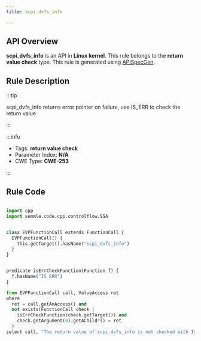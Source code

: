 ```yaml
---
title: scpi_dvfs_info

---
```



## API Overview
**scpi_dvfs_info** is an API in **Linux kernel**. This rule belongs to the **return value check** type. This rule is generated using [APISpecGen](../../tools/APISpecGen).
## Rule Description

:::tip

scpi_dvfs_info returns error pointer on failure, use IS_ERR to check the return value

:::

:::info

- Tags: **return value check**
- Parameter Index: **N/A**
- CWE Type: **CWE-253**

:::

## Rule Code
```python

import cpp
import semmle.code.cpp.controlflow.SSA


class EVPFunctionCall extends FunctionCall {
  EVPFunctionCall() {
    this.getTarget().hasName("scpi_dvfs_info")
  }
}


predicate isErrCheckFunction(Function f) {
  f.hasName("IS_ERR") 
}

from EVPFunctionCall call, ValueAccess ret
where
  ret = call.getAnAccess() and
  not exists(FunctionCall check |
    isErrCheckFunction(check.getTarget()) and
    check.getArgument(0).getAChild*() = ret
  )
select call, "The return value of scpi_dvfs_info is not checked with IS_ERR."
    
```
